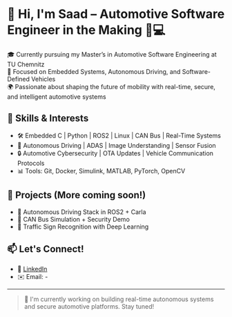 # 👋 Hi, I'm Saad – Automotive Software Engineer in the Making 🚗💻

🎓 Currently pursuing my Master’s in Automotive Software Engineering at TU Chemnitz  
🔧 Focused on Embedded Systems, Autonomous Driving, and Software-Defined Vehicles  
🌍 Passionate about shaping the future of mobility with real-time, secure, and intelligent automotive systems

## 🚀 Skills & Interests

- 🛠 Embedded C | Python | ROS2 | Linux | CAN Bus | Real-Time Systems
- 🤖 Autonomous Driving | ADAS | Image Understanding | Sensor Fusion
- 🔒 Automotive Cybersecurity | OTA Updates | Vehicle Communication Protocols
- 📊 Tools: Git, Docker, Simulink, MATLAB, PyTorch, OpenCV

## 📂 Projects (More coming soon!)
- 🔄 Autonomous Driving Stack in ROS2 + Carla
- 🔐 CAN Bus Simulation + Security Demo
- 🧠 Traffic Sign Recognition with Deep Learning

## 📫 Let's Connect!
- 🔗 [LinkedIn]([https://linkedin.com/in/yourusername](https://www.linkedin.com/in/saad-nm-547b5835a/))
- ✉️ Email: -

---

> 🚧 I'm currently working on building real-time autonomous systems and secure automotive platforms. Stay tuned!
